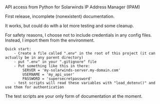 API access from Python for Solarwinds IP Address Manager (IPAM)

First release, incomplete (nonexistent) documentation.

It works, but could do with a lot more testing and some cleanup.


For safety reasons, I choose not to include credentials in any config files. Instead, I import them from the environment.

    Quick start:
        - Create a file called ".env" in the root of this project (it can actually be in any parent directory)
        - put ".env" in your ".gitignore" file
        - Put something like this in there:
            SERVER = 'my-solarwinds-server.my-domain.com'
            USERNAME = 'my_api_user'
            PASSWORD = 'supersecretpassword'
        - test scripts will read these variables with "load_dotenv()" and use them for authentication

The test scripts are your only form of documentation at the moment. 
